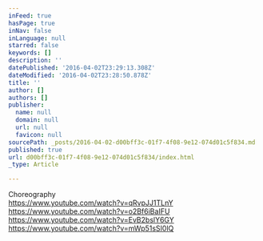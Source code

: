 ```yaml
---
inFeed: true
hasPage: true
inNav: false
inLanguage: null
starred: false
keywords: []
description: ''
datePublished: '2016-04-02T23:29:13.308Z'
dateModified: '2016-04-02T23:28:50.878Z'
title: ''
author: []
authors: []
publisher:
  name: null
  domain: null
  url: null
  favicon: null
sourcePath: _posts/2016-04-02-d00bff3c-01f7-4f08-9e12-074d01c5f834.md
published: true
url: d00bff3c-01f7-4f08-9e12-074d01c5f834/index.html
_type: Article

---
```

Choreography  
https://www.youtube.com/watch?v=qRvpJJ1TLnY  
https://www.youtube.com/watch?v=o2Bf6iBaIFU  
https://www.youtube.com/watch?v=EvB2bslY6GY  
https://www.youtube.com/watch?v=mWp51sSI0lQ